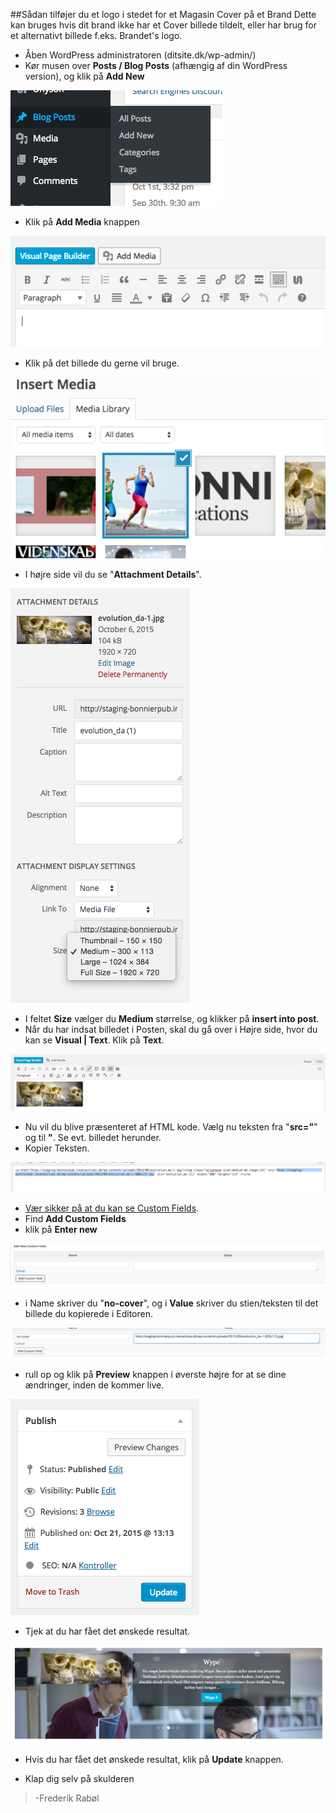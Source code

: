 ##Sådan tilføjer du et logo i stedet for et Magasin Cover på et Brand
Dette kan bruges hvis dit brand ikke har et Cover billede tildelt, eller har brug for et alternativt billede f.eks. Brandet's logo.

+ Åben WordPress administratoren (ditsite.dk/wp-admin/)
+ Kør musen over **Posts / Blog Posts** (afhængig af din WordPress version),  og klik på  **Add New**

![alt text](img/blog-posts.png "Screen Options knappen")

+ Klik på **Add Media** knappen

![something](img/add-media.png)

+ Klik på det billede du gerne vil bruge.

![Insert Media](img/select-image.png)

+ I højre side vil du se "**Attachment Details**".

![Attachment Details](img/attachment-details.png)

+ I feltet **Size** vælger du **Medium** størrelse, og klikker på **insert into post**.
+ Når du har indsat billedet i Posten, skal du gå over i Højre side, hvor du kan se **Visual | Text**. Klik på **Text**.

![](img/image-inserted.png)

+ Nu vil du blive præsenteret af HTML kode. Vælg nu teksten fra "**src="**" og til **"**. Se evt. billedet herunder.
+ Kopier Teksten.

![](img/copy-image-url.png)

+ [Vær sikker på at du kan se Custom Fields](../../Show%20Custom%20Fields/da-vis-custom-fields.md).
+ Find **Add Custom Fields**
+ klik på **Enter new**

![](img/add-custom-field.png)

+ i Name skriver du "**no-cover**", og i **Value** skriver du stien/teksten til det billede du kopierede i Editoren.

![](img/add-custom-cover.png)

+ rull op og klik på **Preview** knappen i øverste højre for at se dine ændringer, inden de kommer live.

![](img/update-post.png)

+ Tjek at du har fået det ønskede resultat.

![](img/preview-changes.png)

+ Hvis du har fået det ønskede resultat, klik på **Update** knappen.

+ Klap dig selv på skulderen

> -Frederik Rabøl 